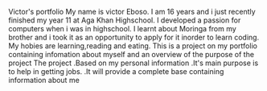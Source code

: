  Victor's portfolio
 My name is victor Eboso. I am 16 years and i just recently finished my year 11 at Aga Khan Highschool. I developed a passion for computers when i was in highschool. I learnt about Moringa from my brother and i took it as an opportunity to apply for it inorder to learn coding. My hobies are learning,reading and eating. This is a project on my portfolio containing infomation about myself and an overview of the purpose of the project
 The project 
 .Based on my personal information 
 .It's main purpose is to help in getting jobs.
 .It will provide a complete base containing information about me

  
